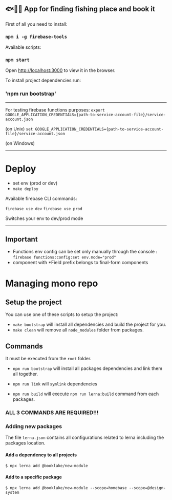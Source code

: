 
## 🐟🎣🐠 App for finding fishing place and book it

First of all you need to install:

### `npm i -g firebase-tools`

Available scripts:

### `npm start`

Open [http://localhost:3000](http://localhost:3000) to view it in the browser.

To install project dependencies run:

### 'npm run bootstrap'

---

For testing firebase functions purposes:
`export GOOGLE_APPLICATION_CREDENTIALS={path-to-service-account-file}/service-account.json`

(on Unix)
`set GOOGLE_APPLICATION_CREDENTIALS={path-to-service-account-file}/service-account.json`

(on Windows)

---

# Deploy

- set env (prod or dev)
- `make deploy`

Available firebase CLI commands:

`firebase use dev`
`firebase use prod`

Switches your env to dev/prod mode

---

## Important

- Functions env config can be set only manually through the console : `firebase functions:config:set env.mode="prod"`
- component with \*Field prefix belongs to final-form components

# Managing mono repo

## Setup the project

You can use one of these scripts to setup the project:

- `make bootstrap` will install all dependencies and build the project for you.
- `make clean` will remove all `node_modules` folder from packages.

## Commands

It must be executed from the `root` folder.

- `npm run bootstrap` will install all packages dependencies and link them all together.

- `npm run link` will `symlink` dependencies

- `npm run build` will execute `npm run lerna:build` command from each packages.

### ALL 3 COMMANDS ARE REQUIRED!!!

### Adding new packages

The file `lerna.json` contains all configurations related to lerna including the packages location.

#### Add a dependency to all projects

```
$ npx lerna add @booklake/new-module
```

#### Add to a specific package

```
$ npx lerna add @booklake/new-module --scope=homebase --scope=@design-system
```
